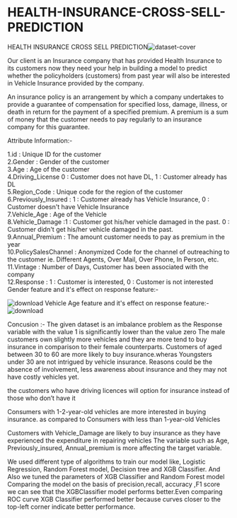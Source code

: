 # HEALTH-INSURANCE-CROSS-SELL-PREDICTION
HEALTH INSURANCE CROSS SELL PREDICTION![dataset-cover](https://user-images.githubusercontent.com/109526052/194065503-c5761c94-eeb5-410b-9079-ecce22a19fab.jpg)


Our client is an Insurance company that has provided Health Insurance to its customers now they need your help in building a model to predict whether the policyholders (customers) from past year will also be interested in Vehicle Insurance provided by the company.

An insurance policy is an arrangement by which a company undertakes to provide a guarantee of compensation for specified loss, damage, illness, or death in return for the payment of a specified premium. A premium is a sum of money that the customer needs to pay regularly to an insurance company for this guarantee.


Attribute Information:-

1.id : Unique ID for the customer                                              
2.Gender : Gender of the customer                                      
3.Age : Age of the customer                                   
4.Driving_License 0 : Customer does not have DL, 1 : Customer already has DL             
5.Region_Code : Unique code for the region of the customer                  
6.Previously_Insured : 1 : Customer already has Vehicle Insurance, 0 : Customer doesn't have Vehicle Insurance                              
7.Vehicle_Age : Age of the Vehicle                                   
8.Vehicle_Damage :1 : Customer got his/her vehicle damaged in the past. 0 : Customer didn't get his/her vehicle damaged in the past.                                           
9.Annual_Premium : The amount customer needs to pay as premium in the year            
10.PolicySalesChannel : Anonymized Code for the channel of outreaching to the customer ie. Different Agents, Over Mail, Over Phone, In Person, etc.                   
11.Vintage : Number of Days, Customer has been associated with the company           
12.Response : 1 : Customer is interested, 0 : Customer is not interested   
Gender feature and it's effect on response feature:-

![download](https://user-images.githubusercontent.com/109526052/194065815-c4023005-0c62-420b-90cf-ea84318f9513.png)
Vehicle Age feature and it's effect on response feature:-
![download](https://user-images.githubusercontent.com/109526052/194066227-de245795-124d-4c76-92ab-1b539b0a1b58.png)

Concusion :-
The given dataset is an imbalance problem as the Response variable with the value 1 is significantly lower than the value zero
The male customers own slightly more vehicles and they are more tend to buy insurance in comparison to their female counterparts.
Customers of aged between 30 to 60 are more likely to buy insurance.wheras Youngsters under 30 are not intrigued by vehicle insurance. Reasons could be the absence of involvement, less awareness about insurance and they may not have costly vehicles yet.

the customers who have driving licences will option for insurance instead of those who don’t have it

Consumers with 1-2-year-old vehicles are more interested in buying insurance. as compared to Consumers with less than 1-year-old Vehicles

Customers with Vehicle_Damage are likely to buy insurance as they have experienced the expenditure in repairing vehicles The variable such as Age, Previously_insured, Annual_premium is more affecting the target variable.

We used different type of algorithms to train our model like, Logistic Regression, Random Forest model, Decision tree and XGB Classifier. And Also we tuned the parameters of XGB Classifier and Random Forest model Comparing the model on the basis of precision,recall, accuracy ,F1 score we can see that the XGBClassifier model performs better.Even comparing ROC curve XGB Classifier performed better because curves closer to the top-left corner indicate better performance.
